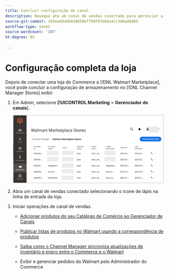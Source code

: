 ```yaml
---
title: Concluir configuração de canal
description: Navegue até um canal de vendas conectado para gerenciar a visualização e o gerenciamento de listas de produtos, atualizações de inventário e preços e rastrear pedidos
source-git-commit: 193eadda9b93d656bf799f9fb66a4cc3d6a40405
workflow-type: tm+mt
source-wordcount: '107'
ht-degree: 0%

---
```



# Configuração completa da loja

Depois de conectar uma loja do Commerce a [!DNL Walmart Marketplace], você pode concluir a configuração de armazenamento no [!DNL Channel Manager Stores] exibir.

1. Em Admin, selecione **[!UICONTROL Marketing** > **Gerenciador de canais**].

   ![[!DNL Walmart Marketplace API key] página de configuração](assets/connect-commerce-store-config.png)

1. Abra um canal de vendas conectado selecionando o ícone de lápis na linha de entrada da loja.

1. Iniciar operações de canal de vendas.

   - [Adicionar produtos do seu Catálogo de Comércio ao Gerenciador de Canais](add-products-to-connected-channel.md)

   - [Publicar listas de produtos no Walmart usando a correspondência de produtos](publish-listings-to-marketplace.md)

   - [Saiba como o Channel Manager sincroniza atualizações de inventário e preço entre o Commerce e o Walmart](inventory-and-price-updates.md)

   - Exibir e gerenciar pedidos do Walmart pelo Administrador do Commerce

